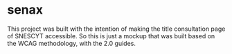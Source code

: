 # senax
This project was built with the intention of making the title consultation page of SNESCYT accessible. So this is just a mockup that was built based on the WCAG methodology, with the 2.0 guides.
